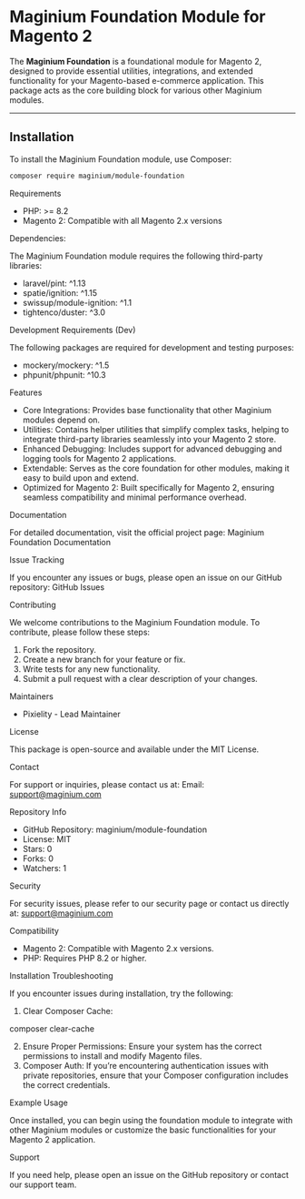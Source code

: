 # Maginium Foundation Module for Magento 2

The **Maginium Foundation** is a foundational module for Magento 2, designed to provide essential utilities, integrations, and extended functionality for your Magento-based e-commerce application. This package acts as the core building block for various other Maginium modules.

---

## Installation

To install the Maginium Foundation module, use Composer:

```bash
composer require maginium/module-foundation
```

Requirements

- PHP: >= 8.2
- Magento 2: Compatible with all Magento 2.x versions

Dependencies:

The Maginium Foundation module requires the following third-party libraries:

- laravel/pint: ^1.13
- spatie/ignition: ^1.15
- swissup/module-ignition: ^1.1
- tightenco/duster: ^3.0

Development Requirements (Dev)

The following packages are required for development and testing purposes:

- mockery/mockery: ^1.5
- phpunit/phpunit: ^10.3

Features

- Core Integrations: Provides base functionality that other Maginium modules depend on.
- Utilities: Contains helper utilities that simplify complex tasks, helping to integrate third-party libraries seamlessly into your Magento 2 store.
- Enhanced Debugging: Includes support for advanced debugging and logging tools for Magento 2 applications.
- Extendable: Serves as the core foundation for other modules, making it easy to build upon and extend.
- Optimized for Magento 2: Built specifically for Magento 2, ensuring seamless compatibility and minimal performance overhead.

Documentation

For detailed documentation, visit the official project page:
Maginium Foundation Documentation

Issue Tracking

If you encounter any issues or bugs, please open an issue on our GitHub repository:
GitHub Issues

Contributing

We welcome contributions to the Maginium Foundation module. To contribute, please follow these steps:

1.  Fork the repository.
2.  Create a new branch for your feature or fix.
3.  Write tests for any new functionality.
4.  Submit a pull request with a clear description of your changes.

Maintainers

- Pixielity - Lead Maintainer

License

This package is open-source and available under the MIT License.

Contact

For support or inquiries, please contact us at:
Email: <support@maginium.com>

Repository Info

- GitHub Repository: maginium/module-foundation
- License: MIT
- Stars: 0
- Forks: 0
- Watchers: 1

Security

For security issues, please refer to our security page or contact us directly at:
<support@maginium.com>

Compatibility

- Magento 2: Compatible with Magento 2.x versions.
- PHP: Requires PHP 8.2 or higher.

Installation Troubleshooting

If you encounter issues during installation, try the following:

1.  Clear Composer Cache:

composer clear-cache

2.  Ensure Proper Permissions:
    Ensure your system has the correct permissions to install and modify Magento files.
3.  Composer Auth:
    If you’re encountering authentication issues with private repositories, ensure that your Composer configuration includes the correct credentials.

Example Usage

Once installed, you can begin using the foundation module to integrate with other Maginium modules or customize the basic functionalities for your Magento 2 application.

Support

If you need help, please open an issue on the GitHub repository or contact our support team.
